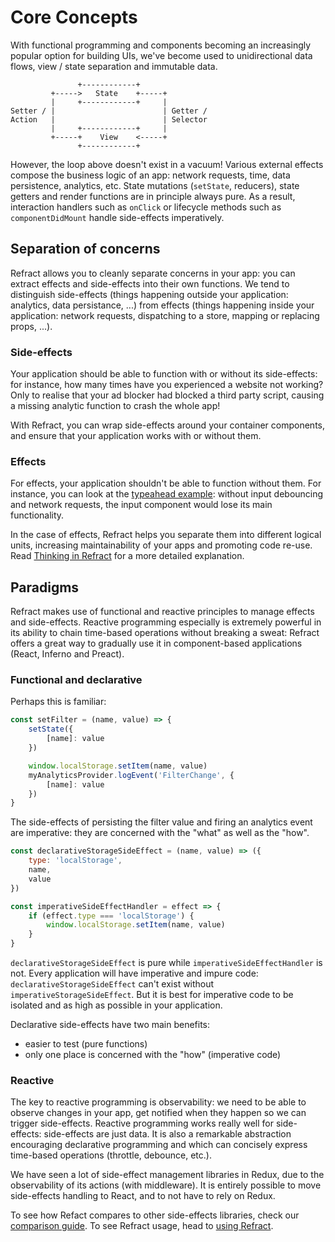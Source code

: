 # Core Concepts

With functional programming and components becoming an increasingly popular option for building UIs, we've become used to unidirectional data flows, view / state separation and immutable data.

```
               +------------+
         +----->   State    +-----+
         |     +------------+     |
Setter / |                        | Getter /
Action   |                        | Selector
         |     +------------+     |
         +-----+    View    <-----+
               +------------+
```

However, the loop above doesn't exist in a vacuum! Various external effects compose the business logic of an app: network requests, time, data persistence, analytics, etc. State mutations (`setState`, reducers), state getters and render functions are in principle always pure. As a result, interaction handlers such as `onClick` or lifecycle methods such as `componentDidMount` handle side-effects imperatively.

## Separation of concerns

Refract allows you to cleanly separate concerns in your app: you can extract effects and side-effects into their own functions. We tend to distinguish side-effects (things happening outside your application: analytics, data persistance, ...) from effects (things happening inside your application: network requests, dispatching to a store, mapping or replacing props, ...).

### Side-effects

Your application should be able to function with or without its side-effects: for instance, how many times have you experienced a website not working? Only to realise that your ad blocker had blocked a third party script, causing a missing analytic function to crash the whole app!

With Refract, you can wrap side-effects around your container components, and ensure that your application works with or without them.

### Effects

For effects, your application shouldn't be able to function without them. For instance, you can look at the [typeahead example](../../examples/typeahead/README.md): without input debouncing and network requests, the input component would lose its main functionality.

In the case of effects, Refract helps you separate them into different logical units, increasing maintainability of your apps and promoting code re-use. Read [Thinking in Refract](./thinking-in-refract.md) for a more detailed explanation.

## Paradigms

Refract makes use of functional and reactive principles to manage effects and side-effects. Reactive programming especially is extremely powerful in its ability to chain time-based operations without breaking a sweat: Refract offers a great way to gradually use it in component-based applications (React, Inferno and Preact).

### Functional and declarative

Perhaps this is familiar:

```js
const setFilter = (name, value) => {
    setState({
        [name]: value
    })

    window.localStorage.setItem(name, value)
    myAnalyticsProvider.logEvent('FilterChange', {
        [name]: value
    })
}
```

The side-effects of persisting the filter value and firing an analytics event are imperative: they are concerned with the "what" as well as the "how".

```js
const declarativeStorageSideEffect = (name, value) => ({
    type: 'localStorage',
    name,
    value
})

const imperativeSideEffectHandler = effect => {
    if (effect.type === 'localStorage') {
        window.localStorage.setItem(name, value)
    }
}
```

`declarativeStorageSideEffect` is pure while `imperativeSideEffectHandler` is not. Every application will have imperative and impure code: `declarativeStorageSideEffect` can't exist without `imperativeStorageSideEffect`. But it is best for imperative code to be isolated and as high as possible in your application.

Declarative side-effects have two main benefits:

*   easier to test (pure functions)
*   only one place is concerned with the "how" (imperative code)

### Reactive

The key to reactive programming is observability: we need to be able to observe changes in your app, get notified when they happen so we can trigger side-effects. Reactive programming works really well for side-effects: side-effects are just data. It is also a remarkable abstraction encouraging declarative programming and which can concisely express time-based operations (throttle, debounce, etc.).

We have seen a lot of side-effect management libraries in Redux, due to the observability of its actions (with middleware). It is entirely possible to move side-effects handling to React, and to not have to rely on Redux.

To see how Refact compares to other side-effects libraries, check our [comparison guide](./alternatives.md). To see Refract usage, head to [using Refract](../usage/getting-started.md).
